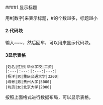 ####1.显示标题

用#[数字]来表示标题，#的个数越多，标题越小

#### 2.代码块

输入\~~~，然后回车，可以用来显示代码块。

#### 3显示表格

~~~
|姓名|性别|毕业学校|工资|
|:---|:---:|:---:|---:|
|杨洋|男|重庆交通大学|3200|
|峰哥|男|贵州大学|5000|
|坑货|女|北京大学|2000|
~~~

按照上面格式进行数据布局，可以显示表格。

